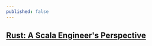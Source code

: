 ```yaml
---
published: false
---
```

## [Rust: A Scala Engineer's Perspective](https://beachape.com/blog/2017/05/24/rust-from-scala/)
